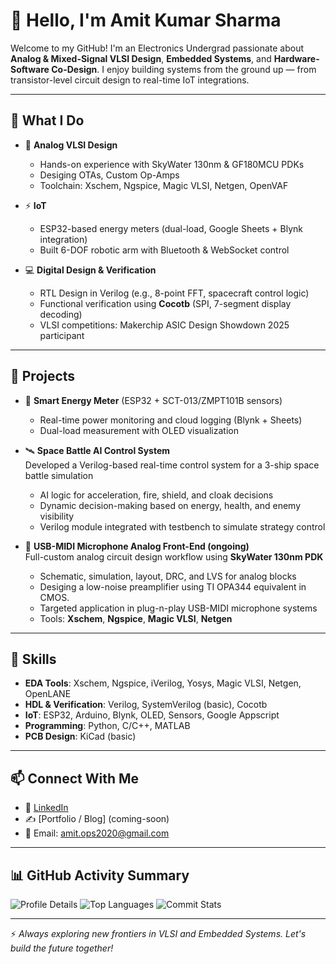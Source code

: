 

# 👋 Hello, I'm Amit Kumar Sharma

Welcome to my GitHub! I'm an Electronics Undergrad passionate about **Analog & Mixed-Signal VLSI Design**, **Embedded Systems**, and **Hardware-Software Co-Design**. I enjoy building systems from the ground up — from transistor-level circuit design to real-time IoT integrations.

---

## 🔧 What I Do

- 🔬 **Analog VLSI Design**
  - Hands-on experience with SkyWater 130nm & GF180MCU PDKs
  - Desiging OTAs, Custom Op-Amps
  - Toolchain: Xschem, Ngspice, Magic VLSI, Netgen, OpenVAF

- ⚡ **IoT**
  - ESP32-based energy meters (dual-load, Google Sheets + Blynk integration)
  - Built 6-DOF robotic arm with Bluetooth & WebSocket control

- 💻 **Digital Design & Verification**
  - RTL Design in Verilog (e.g., 8-point FFT, spacecraft control logic)
  - Functional verification using **Cocotb** (SPI, 7-segment display decoding)
  - VLSI competitions: Makerchip ASIC Design Showdown 2025 participant

---

## 🚀 Projects

- 🔋 **Smart Energy Meter** (ESP32 + SCT-013/ZMPT101B sensors)
  - Real-time power monitoring and cloud logging (Blynk + Sheets)
  - Dual-load measurement with OLED visualization
    
- 🛰️ **Space Battle AI Control System**  
  Developed a Verilog-based real-time control system for a 3-ship space battle simulation  
  - AI logic for acceleration, fire, shield, and cloak decisions  
  - Dynamic decision-making based on energy, health, and enemy visibility  
  - Verilog module integrated with testbench to simulate strategy control

- 🧠 **USB-MIDI Microphone Analog Front-End  (ongoing)**  
  Full-custom analog circuit design workflow using **SkyWater 130nm PDK**  
  - Schematic, simulation, layout, DRC, and LVS for analog blocks
  - Desiging a low-noise preamplifier using TI OPA344 equivalent in CMOS.
  - Targeted application in plug-n-play USB-MIDI microphone systems 
  - Tools: **Xschem**, **Ngspice**, **Magic VLSI**, **Netgen**

---

## 🧠 Skills

- **EDA Tools**: Xschem, Ngspice, iVerilog, Yosys, Magic VLSI, Netgen, OpenLANE
- **HDL & Verification**: Verilog, SystemVerilog (basic), Cocotb
- **IoT**: ESP32, Arduino, Blynk, OLED, Sensors, Google Appscript
- **Programming**: Python, C/C++, MATLAB
- **PCB Design**: KiCad (basic)

---

## 📫 Connect With Me

- 💼 [LinkedIn](https://www.linkedin.com/in/amit-kumar-sharma-8a79b4222?lipi=urn%3Ali%3Apage%3Ad_flagship3_profile_view_base_contact_details%3BuhQQLrElTjeNj5h7kzSw8A%3D%3D)  
- ✍️ [Portfolio / Blog] (coming-soon)  
- 📧 Email: amit.ops2020@gmail.com

---

## 📊 GitHub Activity Summary

![Profile Details](http://github-profile-summary-cards.vercel.app/api/cards/profile-details?username=amitops2103&theme=aura_dark)
![Top Languages](http://github-profile-summary-cards.vercel.app/api/cards/repos-per-language?username=amitops2103&theme=aura_dark)
![Commit Stats](http://github-profile-summary-cards.vercel.app/api/cards/stats?username=amitops2103&theme=aura_dark)

---

⚡ *Always exploring new frontiers in VLSI and Embedded Systems. Let's build the future together!*

